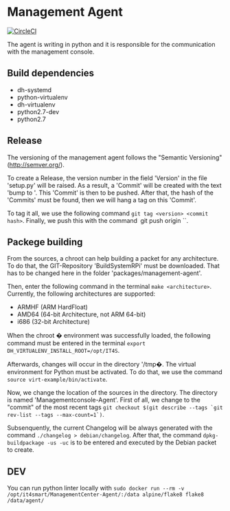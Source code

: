 # Management Agent
[![CircleCI](https://circleci.com/gh/IT4smart/ManagementCenter-Agent.svg?style=svg)](https://circleci.com/gh/IT4smart/ManagementCenter-Agent)

The agent is writing in python and it is responsible for the communication with the management console.


## Build dependencies
* dh-systemd
* python-virtualenv
* dh-virtualenv
* python2.7-dev
* python2.7


## Release
The versioning of the management agent follows the "Semantic Versioning" (http://semver.org/).

To create a Release, the version number in the field 'Version' in the file 'setup.py' will be raised. As a result, a 'Commit' will be created with the text 'bump to <Version>'.
This 'Commit' is then to be pushed. After that, the hash of the 'Commits' must be found, then we will hang a tag on this 'Commit'.

To tag it all, we use the following command ``git tag <version> <commit hash>``. Finally, we push this with the command` `git push origin <version>``.


## Packege building
From the sources, a chroot can help building a packet for any architecture. To do that, the GIT-Repository 'BuildSystemRPi' must be downloaded. 
That has to be changed here in the folder 'packages/management-agent'.

Then, enter the following command in the terminal ``make <architecture>``. Currently, the following architectures are supported:
* ARMHF (ARM HardFloat)
* AMD64 (64-bit Architecture, not ARM 64-bit)
* i686 (32-bit Architecture)

When the chroot � environment was successfully loaded, the following command must be entered in the terminal ``export DH_VIRTUALENV_INSTALL_ROOT=/opt/IT4S``.

Afterwards, changes will occur in the directory '/tmp�. The virtual environment for Python must be activated. To do that, we use the command ``source virt-example/bin/activate``.

Now, we change the location of the sources in the directory. The directory is named 'Managementconsole-Agent'. First of all, we change to the "commit" of the most recent tags ``git checkout $(git describe --tags `git rev-list --tags --max-count=1`)``.

Subsenquently, the current Changelog will be always generated with the command ``./changelog > debian/changelog``. 
After that, the command ``dpkg-buildpackage -us -uc`` is to be entered and executed by the Debian packet to create.

## DEV
You can run python linter locally with `sudo docker run --rm -v /opt/it4smart/ManagementCenter-Agent/:/data alpine/flake8 flake8 /data/agent/`